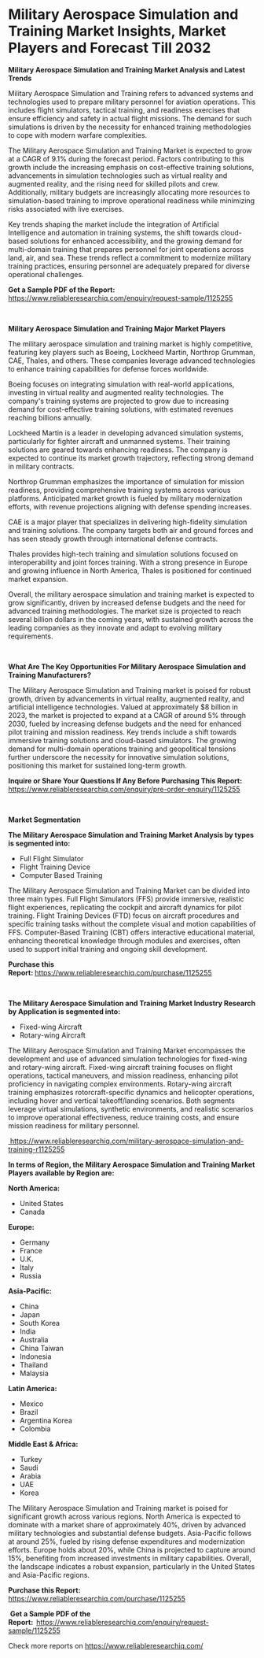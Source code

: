 <p><h1>Military Aerospace Simulation and Training Market Insights, Market Players and Forecast Till 2032</h1></p><p><strong>Military Aerospace Simulation and Training Market Analysis and Latest Trends</strong></p>
<p><p>Military Aerospace Simulation and Training refers to advanced systems and technologies used to prepare military personnel for aviation operations. This includes flight simulators, tactical training, and readiness exercises that ensure efficiency and safety in actual flight missions. The demand for such simulations is driven by the necessity for enhanced training methodologies to cope with modern warfare complexities.</p><p>The Military Aerospace Simulation and Training Market is expected to grow at a CAGR of 9.1% during the forecast period. Factors contributing to this growth include the increasing emphasis on cost-effective training solutions, advancements in simulation technologies such as virtual reality and augmented reality, and the rising need for skilled pilots and crew. Additionally, military budgets are increasingly allocating more resources to simulation-based training to improve operational readiness while minimizing risks associated with live exercises.</p><p>Key trends shaping the market include the integration of Artificial Intelligence and automation in training systems, the shift towards cloud-based solutions for enhanced accessibility, and the growing demand for multi-domain training that prepares personnel for joint operations across land, air, and sea. These trends reflect a commitment to modernize military training practices, ensuring personnel are adequately prepared for diverse operational challenges.</p></p>
<p><strong>Get a Sample PDF of the Report:&nbsp;</strong> <a href="https://www.reliableresearchiq.com/enquiry/request-sample/1125255?utm_campaign=2802&utm_medium=2&utm_source=Github&utm_content=ia&utm_term=02032025&utm_id=military-aerospace-simulation-and-training">https://www.reliableresearchiq.com/enquiry/request-sample/1125255</a></p>
<p>&nbsp;</p>
<p><strong>Military Aerospace Simulation and Training Major Market Players</strong></p>
<p><p>The military aerospace simulation and training market is highly competitive, featuring key players such as Boeing, Lockheed Martin, Northrop Grumman, CAE, Thales, and others. These companies leverage advanced technologies to enhance training capabilities for defense forces worldwide.</p><p>Boeing focuses on integrating simulation with real-world applications, investing in virtual reality and augmented reality technologies. The company's training systems are projected to grow due to increasing demand for cost-effective training solutions, with estimated revenues reaching billions annually.</p><p>Lockheed Martin is a leader in developing advanced simulation systems, particularly for fighter aircraft and unmanned systems. Their training solutions are geared towards enhancing readiness. The company is expected to continue its market growth trajectory, reflecting strong demand in military contracts.</p><p>Northrop Grumman emphasizes the importance of simulation for mission readiness, providing comprehensive training systems across various platforms. Anticipated market growth is fueled by military modernization efforts, with revenue projections aligning with defense spending increases.</p><p>CAE is a major player that specializes in delivering high-fidelity simulation and training solutions. The company targets both air and ground forces and has seen steady growth through international defense contracts.</p><p>Thales provides high-tech training and simulation solutions focused on interoperability and joint forces training. With a strong presence in Europe and growing influence in North America, Thales is positioned for continued market expansion.</p><p>Overall, the military aerospace simulation and training market is expected to grow significantly, driven by increased defense budgets and the need for advanced training methodologies. The market size is projected to reach several billion dollars in the coming years, with sustained growth across the leading companies as they innovate and adapt to evolving military requirements.</p></p>
<p>&nbsp;</p>
<p><strong>What Are The Key Opportunities For Military Aerospace Simulation and Training Manufacturers?</strong></p>
<p><p>The Military Aerospace Simulation and Training market is poised for robust growth, driven by advancements in virtual reality, augmented reality, and artificial intelligence technologies. Valued at approximately $8 billion in 2023, the market is projected to expand at a CAGR of around 5% through 2030, fueled by increasing defense budgets and the need for enhanced pilot training and mission readiness. Key trends include a shift towards immersive training solutions and cloud-based simulators. The growing demand for multi-domain operations training and geopolitical tensions further underscore the necessity for innovative simulation solutions, positioning this market for sustained long-term growth.</p></p>
<p><strong>Inquire or Share Your Questions If Any Before Purchasing This Report:</strong> <a href="https://www.reliableresearchiq.com/enquiry/pre-order-enquiry/1125255?utm_campaign=2802&utm_medium=2&utm_source=Github&utm_content=ia&utm_term=02032025&utm_id=military-aerospace-simulation-and-training">https://www.reliableresearchiq.com/enquiry/pre-order-enquiry/1125255</a></p>
<p>&nbsp;</p>
<p><strong>Market Segmentation</strong></p>
<p><strong>The Military Aerospace Simulation and Training Market Analysis by types is segmented into:</strong></p>
<p><ul><li>Full Flight Simulator</li><li>Flight Training Device</li><li>Computer Based Training</li></ul></p>
<p><p>The Military Aerospace Simulation and Training Market can be divided into three main types. Full Flight Simulators (FFS) provide immersive, realistic flight experiences, replicating the cockpit and aircraft dynamics for pilot training. Flight Training Devices (FTD) focus on aircraft procedures and specific training tasks without the complete visual and motion capabilities of FFS. Computer-Based Training (CBT) offers interactive educational material, enhancing theoretical knowledge through modules and exercises, often used to support initial training and ongoing skill development.</p></p>
<p><strong>Purchase this Report:&nbsp;</strong><a href="https://www.reliableresearchiq.com/purchase/1125255?utm_campaign=2802&utm_medium=2&utm_source=Github&utm_content=ia&utm_term=02032025&utm_id=military-aerospace-simulation-and-training">https://www.reliableresearchiq.com/purchase/1125255</a></p>
<p>&nbsp;</p>
<p><strong>The Military Aerospace Simulation and Training Market Industry Research by Application is segmented into:</strong></p>
<p><ul><li>Fixed-wing Aircraft</li><li>Rotary-wing Aircraft</li></ul></p>
<p><p>The Military Aerospace Simulation and Training Market encompasses the development and use of advanced simulation technologies for fixed-wing and rotary-wing aircraft. Fixed-wing aircraft training focuses on flight operations, tactical maneuvers, and mission readiness, enhancing pilot proficiency in navigating complex environments. Rotary-wing aircraft training emphasizes rotorcraft-specific dynamics and helicopter operations, including hover and vertical takeoff/landing scenarios. Both segments leverage virtual simulations, synthetic environments, and realistic scenarios to improve operational effectiveness, reduce training costs, and ensure mission readiness for military personnel.</p></p>
<p><a href="https://www.reliableresearchiq.com/military-aerospace-simulation-and-training-r1125255?utm_campaign=2802&utm_medium=2&utm_source=Github&utm_content=ia&utm_term=02032025&utm_id=military-aerospace-simulation-and-training">&nbsp;https://www.reliableresearchiq.com/military-aerospace-simulation-and-training-r1125255</a></p>
<p><strong>In terms of Region, the Military Aerospace Simulation and Training Market Players available by Region are:</strong></p>
<p>
    <p> <strong> North America: </strong>
        <ul>
            <li>United States</li>
            <li>Canada</li>
        </ul>
        </p> 
    <p> <strong> Europe: </strong>
        <ul>
            <li>Germany</li>
            <li>France</li>
            <li>U.K.</li>
            <li>Italy</li>
            <li>Russia</li>
        </ul>
        </p> 
    <p> <strong> Asia-Pacific: </strong>
        <ul>
            <li>China</li>
            <li>Japan</li>
            <li>South Korea</li>
            <li>India</li>
            <li>Australia</li>
            <li>China Taiwan</li>
            <li>Indonesia</li>
            <li>Thailand</li>
            <li>Malaysia</li>
        </ul>
        </p> 
    <p> <strong> Latin America: </strong>
        <ul>
            <li>Mexico</li>
            <li>Brazil</li>
            <li>Argentina Korea</li>
            <li>Colombia</li>
        </ul>
        </p> 
    <p> <strong> Middle East & Africa: </strong>
        <ul>
            <li>Turkey</li>
            <li>Saudi</li>
            <li>Arabia</li>
            <li>UAE</li>
            <li>Korea</li>
        </ul>
    </p>
    </p>
<p><p>The Military Aerospace Simulation and Training market is poised for significant growth across various regions. North America is expected to dominate with a market share of approximately 40%, driven by advanced military technologies and substantial defense budgets. Asia-Pacific follows at around 25%, fueled by rising defense expenditures and modernization efforts. Europe holds about 20%, while China is projected to capture around 15%, benefiting from increased investments in military capabilities. Overall, the landscape indicates a robust expansion, particularly in the United States and Asia-Pacific regions.</p></p>
<p><strong>Purchase this Report: </strong><a href="https://www.reliableresearchiq.com/purchase/1125255?utm_campaign=2802&utm_medium=2&utm_source=Github&utm_content=ia&utm_term=02032025&utm_id=military-aerospace-simulation-and-training">https://www.reliableresearchiq.com/purchase/1125255</a></p>
<p>&nbsp;<strong>Get a Sample PDF of the Report:&nbsp;&nbsp;</strong><a href="https://www.reliableresearchiq.com/enquiry/request-sample/1125255?utm_campaign=2802&utm_medium=2&utm_source=Github&utm_content=ia&utm_term=02032025&utm_id=military-aerospace-simulation-and-training">https://www.reliableresearchiq.com/enquiry/request-sample/1125255</a></p>
<p><strong></strong></p>
<p>Check more reports on <a href="https://www.reliableresearchiq.com/?utm_campaign=2802&utm_medium=2&utm_source=Github&utm_content=ia&utm_term=02032025&utm_id=military-aerospace-simulation-and-training">https://www.reliableresearchiq.com/</a></p>